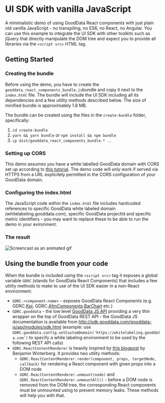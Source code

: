 # UI SDK with vanilla JavaScript

A minimalistic demo of using GoodData React components with just plain old
vanilla JavaScript - no transpiling, no ES6, no React, no Angular. You can use this example to integrate the UI SDK with other toolkits such as jQuery that directly manipulate the DOM tree and expect you to provide all libraries via the `<script src>` HTML tag.

## Getting Started

### Creating the bundle

Before using the demo, you have to create the `gooddata_react_components_bundle.js`bundle and copy it next to the `index.html` file. The bundle will include the UI SDK including all its dependencies and a few utility methods described below. The size of minified bundle is approximately 1.8 MB.

The bundle can be created using the files in the `create-bundle` folder, specifically:

1. `cd create-bundle`
2. `yarn && yarn bundle` or `npm install && npm bundle`
3. `cp dist/gooddata_react_components_bundle.* ..`

### Setting up CORS

This demo assumes you have a white labelled GoodData domain with CORS set up according to [this tutorial](https://help.gooddata.com/display/bHsp5IhQjuz0e6HS0s76/How+to+Access+the+GoodData+API+Directly). The demo code will *only* work if served via HTTPS from a URL explicitely permitted in the CORS configuration of your GoodData domain.

### Configuring the index.html

The JavaScript code within the `index.html` file includes hardcoded references to specific GoodData white labeled domain (whitelabeling.gooddata.com), specific GoodData projectId and specific metric identifiers - you may want to replace these to be able to run the demo in your evironment.

### The result

![Screencast as an animated gif](https://github.com/koles/pokusy/raw/vanillajs/vanillajs/uisdk-vanilla-demo.gif)

## Using the bundle from your code

When the bundle is included using the `<script src>` tag it exposes a global variable `GDRC` (stands for GoodData React Components) that includes a few utility methods to make to use of the UI SDK easier in a non-React environment:
- `GDRC.<component-name>` - exposes GoodData React Components (e.g. GDRC.[Kpi](https://help.gooddata.com/display/bHsp5IhQjuz0e6HS0s76/React+Components#ReactComponents-KPI), GDRC.[AfmComponents](https://help.gooddata.com/display/bHsp5IhQjuz0e6HS0s76/AFM+React+Components).[BarChart](https://help.gooddata.com/display/bHsp5IhQjuz0e6HS0s76/AFM+React+Components#AFMReactComponents-Charts) etc.)
- `GDRC.gooddata` - the low level [GoodData JS API](sdk.gooddata.com/gooddata-js/api) providing a very thin wrapper on the top of GoodData REST API - the GoodData JS documentation is available from http://sdk.gooddata.com/gooddata-js/api/modules/sdk.html (example: use `GDRC.gooddata.config.setCustomDomain('https://whitelabeling.gooddata.com')` to specify a white labeling environment to be used by the following REST API calls)
- `GDRC.ReactContentRenderer` is heavily inspired by [this blogpost](http://winterbe.com/posts/2015/08/24/integrate-reactjs-into-jquery-webapps/) by Benjamin Winterberg. It provides two utility methods:
  - `GDRC.ReactContentRenderer.render(component, props, targetNode, callback)` for rendering a React component with given props into a DOM node
  - `GDRC.ReactContentRenderer.unmount(node)` and `GDRC.ReactContentRenderer.unmountAll()` - before a DOM node is removed from the DOM tree, the corresponding React components must be unmounted using to prevent memory leaks. These methods will help you with that.
